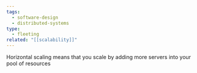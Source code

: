 ```yaml
---
tags:
  - software-design
  - distributed-systems
type:
  - fleeting
related: "[[scalability]]"
---
```



Horizontal scaling means that you scale by adding more servers into your pool of resources